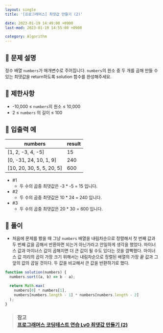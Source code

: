 ```yaml
---
layout: single
title: '[프로그래머스] 최댓값 만들기 (2)'

date: 2023-01-19 14:49:00 +0900
last-mod: 2023-01-19 14:55:00 +0900

category: Algorithm
---
```


## 📌 문제 설명

정수 배열 `numbers`가 매개변수로 주어집니다. `numbers`의 원소 중 두 개를 곱해 만들 수 있는 최댓값을 return하도록 solution 함수를 완성해주세요.

## 📌 제한사항

- -10,000 ≤ `numbers`의 원소 ≤ 10,000
- 2 ≤ `numbers` 의 길이 ≤ 100

## 📌 입출력 예

| numbers                   | result |
| ------------------------- | ------ |
| [1, 2, -3, 4, -5]         | 15     |
| [0, -31, 24, 10, 1, 9]    | 240    |
| [10, 20, 30, 5, 5, 20, 5] | 600    |

- #1
  - 두 수의 곱중 최댓값은 -3 \* -5 = 15 입니다.
- #2
  - 두 수의 곱중 최댓값은 10 \* 24 = 240 입니다.
- #3
  - 두 수의 곱중 최댓값은 20 \* 30 = 600 입니다.

## 📌 풀이

- 처음에 문제를 봤을 때 그냥 `numbers` 배열을 내림차순으로 정렬해서 첫 번째 값과 두 번째 값을 곱해서 반환하면 되는거 아닌가라고 안일하게 생각을 했었다. 마이너스 값과 마이너스 값이 곱해지면 더 큰 값이 될 수도 있다는 것을 깜빡했다. 마이너스 값 끼리의 곱이 가장 크기 위해서는 내림차순으로 정렬된 배열의 가장 끝 값과 그 앞의 값의 곱일 것이다. 두 값을 비교해서 큰 값을 반환하기로 했다.

```javascript
function solution(numbers) {
  numbers.sort((a, b) => b - a);

  return Math.max(
    numbers[0] * numbers[1],
    numbers[numbers.length - 1] * numbers[numbers.length - 2]
  );
}
```

> ### 참고<br>[프로그래머스 코딩테스트 연습 Lv0 최댓값 만들기 (2)](https://school.programmers.co.kr/learn/courses/30/lessons/120862)
